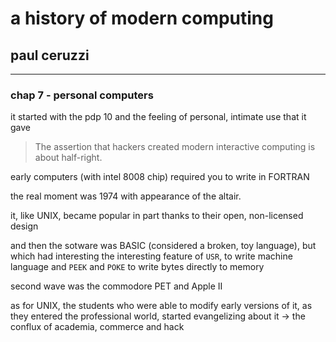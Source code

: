 # a history of modern computing

## paul ceruzzi

---

### chap 7 - personal computers

it started with the pdp 10 and the feeling of personal, intimate use that it gave

> The assertion that hackers created modern interactive computing is about half-right.

early computers (with intel 8008 chip) required you to write in FORTRAN

the real moment was 1974 with appearance of the altair.

it, like UNIX, became popular in part thanks to their open, non-licensed design

and then the sotware was BASIC (considered a broken, toy language), but which had interesting the interesting feature of `USR`, to write machine language and `PEEK` and `POKE` to write bytes directly to memory

second wave was the commodore PET and Apple II

as for UNIX, the students who were able to modify early versions of it, as they entered the professional world, started evangelizing about it -> the conflux of academia, commerce and hack